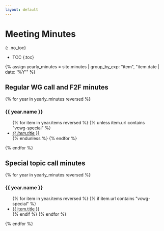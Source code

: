 ```yaml
---
layout: default
---
```


# Meeting Minutes
{: .no_toc}

* TOC
{:toc}


{% assign yearly_minutes = site.minutes | group_by_exp: "item", "item.date | date: '%Y'" %}

## Regular WG call and F2F minutes

{% for year in yearly_minutes reversed %}

### {{ year.name }}

<ul>
{% for item in year.items reversed %}
  {% unless item.url contains "vcwg-special" %}
      <li><a href="{{ site.baseurl }}{{ item.url }}"><em>{{ item.title }}</em></a></li>
  {% endunless %}
{% endfor %}
</ul>

{% endfor %}

## Special topic call minutes

{% for year in yearly_minutes reversed %}

### {{ year.name }}

<ul>
{% for item in year.items reversed %}
  {% if item.url contains "vcwg-special" %}
      <li><a href="{{ site.baseurl }}{{ item.url }}">{{ item.title }}</a></li>
  {% endif %}
{% endfor %}
</ul>

{% endfor %}
